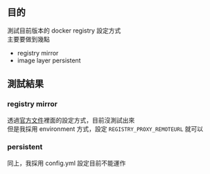 
## 目的

測試目前版本的 docker registry 設定方式  
主要要做到幾點  

- registry mirror
- image layer persistent

## 測試結果

### registry mirror

透過[官方文件](https://docs.docker.com/registry/recipes/mirror/)裡面的設定方式，目前沒測試出來  
但是我採用 environment 方式，設定 `REGISTRY_PROXY_REMOTEURL` 就可以  

### persistent
  
同上，我採用 config.yml 設定目前不能運作  
